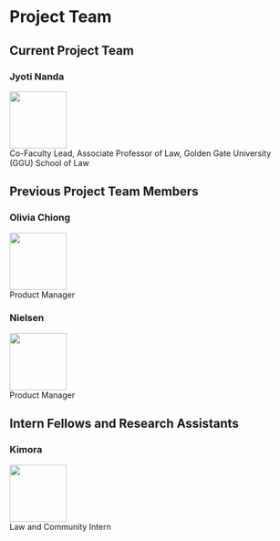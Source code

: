 # Project Team

## Current Project Team
### Jyoti Nanda
<img src="https://user-images.githubusercontent.com/37763229/226410182-787cb060-7128-4829-9cc8-f1908ed4f56b.png" width=100px alt=""><br>
Co-Faculty Lead, Associate Professor of Law, Golden Gate University (GGU) School of Law

## Previous Project Team Members
### Olivia Chiong
<img src="https://user-images.githubusercontent.com/37763229/226410182-787cb060-7128-4829-9cc8-f1908ed4f56b.png" width=100px alt=""><br>
Product Manager
### Nielsen
<img src="https://user-images.githubusercontent.com/37763229/226410182-787cb060-7128-4829-9cc8-f1908ed4f56b.png" width=100px alt=""><br>
Product Manager



## Intern Fellows and Research Assistants
### Kimora
<img src="https://user-images.githubusercontent.com/37763229/226410182-787cb060-7128-4829-9cc8-f1908ed4f56b.png" width=100px alt=""><br>
Law and Community Intern
